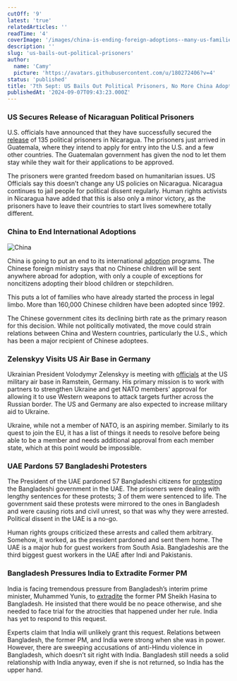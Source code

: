 ```yaml
---
cutOff: '9'
latest: 'true'
relatedArticles: ''
readTime: '4'
coverImage: '/images/china-is-ending-foreign-adoptions--many-us-families-getting-put-in-limbo--1--g5OD.webp'
description: ''
slug: 'us-bails-out-political-prisoners'
author:
  name: 'Camy'
  picture: 'https://avatars.githubusercontent.com/u/180272406?v=4'
status: 'published'
title: '7th Sept: US Bails Out Political Prisoners, No More China Adoptions'
publishedAt: '2024-09-07T09:43:23.000Z'
---
```


### US Secures Release of Nicaraguan Political Prisoners

U.S. officials have announced that they have successfully secured the [release](https://apnews.com/article/nicaragua-guatemala-prisoners-freed-7244a080da577a7992d55e2677630861) of 135 political prisoners in Nicaragua. The prisoners just arrived in Guatemala, where they intend to apply for entry into the U.S. and a few other countries. The Guatemalan government has given the nod to let them stay while they wait for their applications to be approved.

The prisoners were granted freedom based on humanitarian issues. US Officials say this doesn’t change any US policies on Nicaragua. Nicaragua continues to jail people for political dissent regularly. Human rights activists in Nicaragua have added that this is also only a minor victory, as the prisoners have to leave their countries to start lives somewhere totally different.

### China to End International Adoptions

![China](/images/china-is-ending-foreign-adoptions--many-us-families-getting-put-in-limbo--1--AwNT.webp)

China is going to put an end to its international [adoption](https://edition.cnn.com/2024/09/06/china/china-ends-foreign-adoptions-children-intl-hnk/index.html) programs. The Chinese foreign ministry says that no Chinese children will be sent anywhere abroad for adoption, with only a couple of exceptions for noncitizens adopting their blood children or stepchildren.

This puts a lot of families who have already started the process in legal limbo. More than 160,000 Chinese children have been adopted since 1992.

The Chinese government cites its declining birth rate as the primary reason for this decision. While not politically motivated, the move could strain relations between China and Western countries, particularly the U.S., which has been a major recipient of Chinese adoptees.

### Zelenskyy Visits US Air Base in Germany

Ukrainian President Volodymyr Zelenskyy is meeting with [officials](https://www.dw.com/en/ukraine-updates-zelenskyy-attends-ramstein-meeting/live-70148494) at the US military air base in Ramstein, Germany. His primary mission is to work with partners to strengthen Ukraine and get NATO members' approval for allowing it to use Western weapons to attack targets further across the Russian border. The US and Germany are also expected to increase military aid to Ukraine.

Ukraine, while not a member of NATO, is an aspiring member. Similarly to its quest to join the EU, it has a list of things it needs to resolve before being able to be a member and needs additional approval from each member state, which at this point would be impossible.

### UAE Pardons 57 Bangladeshi Protesters

The President of the UAE pardoned 57 Bangladeshi citizens for [protesting](https://www.aljazeera.com/news/2024/9/3/uae-pardons-57-bangladeshis-jailed-for-anti-hasina-protests) the Bangladeshi government in the UAE. The prisoners were dealing with lengthy sentences for these protests; 3 of them were sentenced to life. The government said these protests were mirrored to the ones in Bangladesh and were causing riots and civil unrest, so that was why they were arrested. Political dissent in the UAE is a no-go.

Human rights groups criticized these arrests and called them arbitrary. Somehow, it worked, as the president pardoned and sent them home. The UAE is a major hub for guest workers from South Asia. Bangladeshis are the third biggest guest workers in the UAE after Indi and Pakistanis.

### Bangladesh Pressures India to Extradite Former PM

India is facing tremendous pressure from Bangladesh’s interim prime minister, Muhammed Yunis, to [extradite](https://www.scmp.com/week-asia/politics/article/3277380/india-faces-pressure-bangladesh-extradite-sheikh-hasina-over-her-atrocities) the former PM Sheikh Hasina to Bangladesh. He insisted that there would be no peace otherwise, and she needed to face trial for the atrocities that happened under her rule. India has yet to respond to this request.

Experts claim that India will unlikely grant this request. Relations between Bangladesh, the former PM, and India were strong when she was in power. However, there are sweeping accusations of anti-Hindu violence in Bangladesh, which doesn’t sit right with India. Bangladesh still needs a solid relationship with India anyway, even if she is not returned, so India has the upper hand.